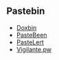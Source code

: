 ## Pastebin
- [Doxbin](https://doxbin.org/)
- [PasteBeen](https://pastebeen.com/)
- [PasteLert](https://andrewmohawk.com/pasteLert)
- [Vigilante.pw](https://vigilante.pw/)